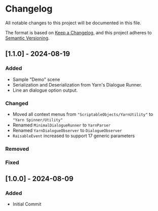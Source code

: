 # Changelog

All notable changes to this project will be documented in this file.

The format is based on [Keep a Changelog](https://keepachangelog.com/en/1.1.0/),
and this project adheres to [Semantic Versioning](https://semver.org/spec/v2.0.0.html).

## [1.1.0] - 2024-08-19

### Added 
- Sample "Demo" scene
- Serialization and Deserialization from Yarn's Dialogue Runner.
- Line an dialogue option output. 

### Changed
- Moved all context menus from `"ScriptableObjects/YarnUtility"` to `"Yarn Spinner/Utility"`
- Renamed `MinimalDialogueRunner` to `YarnParser`
- Renamed `YarnDialogueObserver` to `DialogueObserver`
- `RaisableEvent` increased to support 17 generic parameters

### Removed 
### Fixed

## [1.0.0] - 2024-08-09

### Added
- Initial Commit
